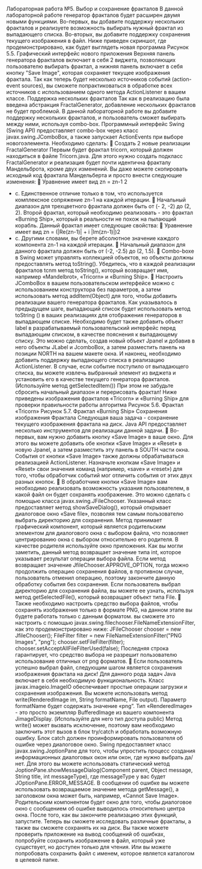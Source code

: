 Лабораторная работа №5. Выбор и сохранение фракталов
В данной лабораторной работе генератор фракталов будет расширен
двумя новыми функциями. Во-первых, вы добавите поддержку нескольких
фракталов и реализуете возможность выбирать нужный фрактал из
выпадающего списка. Во-вторых, вы добавите поддержку сохранения текущего
изображения в файл. Ниже приведен скриншот, где продемонстрировано, как
будет выглядеть новая программа
Рисунок 5.5. Графический интерфейс нового приложения
Верхняя панель генератора фракталов включает в себя 2 виджета,
позволяющих пользователю выбирать фрактал, а нижняя панель включает в
себя кнопку "Save Image", которая сохраняет текущее изображения фрактала.
Так как теперь будет несколько источников событий (action-event
sources), вы сможете попрактиковаться в обработке всех источников с
использованием одного метода ActionListener в вашем классе.
Поддержка нескольких фракталов
Так как в реализацию была введена абстракция FractalGenerator,
добавление нескольких фракталов не будет проблемой. В данной лабораторной
работе вы добавите поддержку нескольких фракталов, и пользователь сможет
выбирать между ними, используя combo-box. Программный интерфейс Swing
(Swing API) предоставляет combo-box через класс javax.swing.JComboBox, а
также запускает ActionEvents при выборе новогоэлемента. Необходимо сделать:
 Создать 2 новые реализации FractalGenerator
Первым будет фрактал tricorn, который должен находиться в файле
Tricorn.java. Для этого нужно создать подкласс FractalGenerator и реализация
будет почти идентична фракталу Мандельброта, кроме двух изменений. Вы
даже можете скопировать исходный код фрактала Мандельберта и просто
внести следующие изменения:
 Уравнение имеет вид zn = zn-1
2
+ c. Единственное отличие только в
том, что используется комплексное сопряжение zn-1 на каждой итерации.
 Начальный диапазон для трехцветного фрактала должен быть от (-
2, -2) до (2, 2).
Второй фрактал, который необходимо реализовать - это фрактал «Burning
Ship», который в реальности не похож на пылающий корабль. Данный фрактал
имеет следующие свойства:
 Уравнение имеет вид zn = (|Re(zn-1)| + i |Im(zn-1)|)2
+ c. Другими
словами, вы берете абсолютное значение каждого компонента zn-1 на каждой
итерации.
 Начальный диапазон для данного фрактала должен быть от (-2, -2.5)
до (2, 1.5).
 Сombo-boxe в Swing может управлять коллекцией объектов, но
объекты должны предоставлять метод toString(). Убедитесь, что в каждой
реализации фракталов tcnm метод toString(), который возвращает имя,
например «Mandelbrot», «Tricorn» и «Burning Ship». 
 Настроить JComboBox в вашем пользовательском интерфейсе
можно с использованием конструктора без параметров, а затем использовать
метод addItem(Object) для того, чтобы добавить реализации вашего генератора
фракталов. Как указывалось в предыдущем шаге, выпадающий список будет
использовать метод toString () в ваших реализациях для отображения
генераторов в выпадающем списке.
Необходимо будет также добавить объект label в разрабатываемый
пользовательский интерфейс перед выпадающим списком, в качестве
пояснения к выпадающему списку. Это можно сделать, создав новый объект
Jpanel и добавив в него объекты JLabel и JcomboBox, а затем разместить панель
на позиции NORTH на вашем макете окна.
И наконец, необходимо добавить поддержку выпадающего списка в
реализацию ActionListener. В случае, если событие поступило от выпадающего
списка, вы можете извлечь выбранный элемент из виджета и установить его в
качестве текущего генератора фракталов. (Используйте метод getSelectedItem())
При этом не забудьте сбросить начальный диапазон и перерисовать фрактал!
Ниже приведены изображения фракталов «Tricorn» и «Burning Ship» для
проверки правильности работы алгоритма 
Рисунок 5.6. Фрактал «Tricorn»
Рисунок 5.7. Фрактал «Burning Ship»
Сохранения изображения Фрактала
Следующая ваша задача - сохранение текущего изображения фрактала на
диск. Java API предоставляет несколько инструментов для реализации данной
задачи.
 Во-первых, вам нужно добавить кнопку «Save Image» в ваше окно.
Для этого вы можете добавить обе кнопки «Save Image» и «Reset» в новую
Jpanel, а затем разместить эту панель в SOUTH части окна.
События от кнопки «Save Image» также должны обрабатываться
реализацией ActionListener. Назначьте кнопкам «Save Image» и «Reset» свои
значения команд (например, «save» и «reset») для того, чтобы обработчик
событий мог отличить события от этих двух разных кнопок.
 В обработчике кнопки «Save Image» вам необходимо реализовать
возможность указания пользователем, в какой файл он будет сохранять
изображение. Это можно сделать с помощью класса javax.swing.JFileChooser.
Указанный класс предоставляет метод showSaveDialog(), который открывает
диалоговое окно «Save file», позволяя тем самым пользователю выбрать
директорию для сохранения. Метод принимает графический компонент,
который является родительским элементом для диалогового окна с выбором
файла, что позволяет центрированию окна с выбором относительно его
родителя. В качестве родителя используйте окно приложения.
Как вы могли заметить, данный метод возвращает значение типа int,
которое указывает результат операции выбора файла. Если метод возвращает
значение JfileChooser.APPROVE_OPTION, тогда можно продолжить операцию
сохранения файлов, в противном случае, пользователь отменил операцию,
поэтому закончите данную обработку события без сохранения. Если
пользователь выбрал директорию для сохранения файла, вы можете ее узнать,
используя метод getSelectedFile(), который возвращает объект типа File.
 Также необходимо настроить средство выбора файлов, чтобы
сохранять изображения только в формате PNG, на данном этапе вы будете
работать только с данным форматом. вы сможете это настроить с помощью 
javax.swing.filechooser.FileNameExtensionFilter, как это продемонстрировано
ниже:
JFileChooser chooser = new JfileChooser();
FileFilter filter = new FileNameExtensionFilter("PNG Images", "png");
chooser.setFileFilter(filter);
chooser.setAcceptAllFileFilterUsed(false);
Последняя строка гарантирует, что средство выбора не разрешит
пользователю использование отличных от png форматов.
 Если пользователь успешно выбрал файл, следующим шагом
является сохранения изображения фрактала на диск! Для данного рода задач
Java включает в себя необходимую функциональность. Класс
javax.imageio.ImageIO обеспечивает простые операции загрузки и сохранения
изображения. Вы можете использовать метод write(RenderedImage im, String
formatName, File output). Параметр formatName будет содержать значение
«png”. Тип «RenderedImage» - это просто экземпляр BufferedImage из вашего
компонента JimageDisplay. (Используйте для него тип доступа public)
Метод write() может вызвать исключение, поэтому вам необходимо
заключить этот вызов в блок try/catch и обработать возможную ошибку. Блок
catch должен проинформировать пользователя об ошибке через диалоговое
окно. Swing предоставляет класс javax.swing.JoptionPane для того, чтобы
упростить процесс создания информационных диалоговых окон или окон, где
нужно выбрать да/нет. Для этого вы можете использовать статический метод
JoptionPane.showMessageDialog(Component parent, Object message, String title, int
messageType), где messageType у вас будет JOptionPane.ERROR_MESSAGE. В
сообщении об ошибке вы можете использовать возвращаемое значение метода
getMessage(), а заголовком окна может быть, например, «Cannot Save Image».
Родительским компонентом будет окно для того, чтобы диалоговое окно с
сообщением об ошибке выводилось относительно центра окна.
После того, как вы закончите реализацию этих функций, запустите.
Теперь вы сможете исследовать различные фракталы, а также вы сможете 
сохранять их на диск. Вы также можете проверить приложение на вывод
сообщений об ошибках, попробуйте сохранить изображение в файл, который
уже существует, но доступен только для чтения. Или вы можете попробовать
сохранить файл с именем, которое является каталогом в целевой папке.
